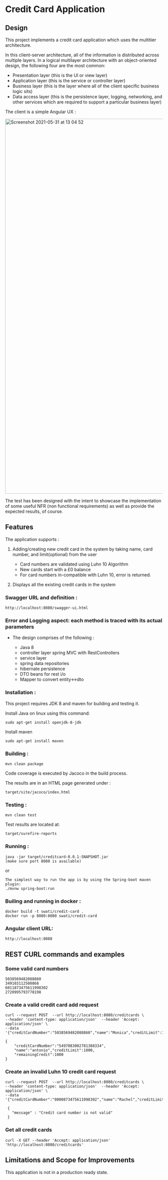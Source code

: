 # Credit Card Application

## Design

This project implements a credit card application which uses the multitier architecture.

In this client-server architecture, all of the information is distributed across multiple layers.
In a logical multilayer architecture with an object-oriented design, the following four are the most common:
 - Presentation layer (this is the UI or view layer)
 - Application layer (this is the service or controller layer)
 - Business layer (this is the layer where all of the client specific business logic sits)
 - Data access layer (this is the persistence layer, logging, networking, and other services which are required to support a particular business layer)


The client is a simple Angular UX : 

 <img width="1194" alt="Screenshot 2021-05-31 at 13 04 52" src="https://user-images.githubusercontent.com/85080220/120199930-ab5f7f00-c21b-11eb-8f98-7f98b0b6d47e.png">
    
The test has been designed with the intent to showcase the implementation of some useful NFR 
(non functional requirements) as well as provide the expected results, of course.

## Features

The application supports :
 1. Adding/creating new credit card in the system by taking name, card number, and limit(optional) from the user
    - Card numbers are validated using Luhn 10 Algorithm
    - New cards start with a £0 balance
    - For card numbers in-compatible with Luhn 10, error is returned.
     
 2. Displays all the existing credit cards in the system
 

### Swagger URL and definition : 

    http://localhost:8080/swagger-ui.html

### Error and Logging aspect: each method is traced with its actual parameters

* The design comprises of the following :

    - Java 8
    - controller layer spring MVC with RestControllers
    - service layer
    - spring data repositories
    - hibernate persistence
    - DTO beans for rest i/o
    - Mapper to convert entity<->dto

### Installation : 

This project requires JDK 8 and maven for building and testing it. 

Install Java on linux using this command:

    sudo apt-get install openjdk-8-jdk
    
Install maven    
    
    sudo apt-get install maven
 
### Building : 
 
    mvn clean package

Code coverage is executed by Jacoco in the build process. 

The results are in an HTML page generated under :
    
    target/site/jacoco/index.html

### Testing : 

    mvn clean test
    
Test results are located at:
    
    target/surefire-reports    


### Running :

    java -jar target/creditcard-0.0.1-SNAPSHOT.jar
    (make sure port 8080 is available)
    
or
    
    The simplest way to run the app is by using the Spring-boot maven plugin:
    ./mvnw spring-boot:run
  
### Builing and running in docker :

    docker build -t swati/credit-card . 
    docker run -p 8080:8080 swati/credit-card

### Angular client URL:

    http://localhost:8080 
  
     
## REST CURL commands and examples

### Some valid card numbers

    5038569482088860
    349103112508868
    6011873475611998302
    2720995793778198

### Create a valid credit card add request

    curl --request POST  --url http://localhost:8080/creditcards \
	--header 'content-type: application/json'  --header 'Accept: application/json' \
	--data '{"creditCardNumber":"5038569482088860","name":"Monica","creditLimit":1000}'

    {
        "creditCardNumber":"5497083002781388334",
        "name":"antonio","creditLimit":1000,
        "remainingCredit":1000
    }

### Create an invalid Luhn 10 credit card request

    curl --request POST  --url http://localhost:8080/creditcards \
	--header 'content-type: application/json'  --header 'Accept: application/json' \
	--data '{"creditCardNumber":"0000873475611998302","name":"Rachel","creditLimit":2000}'
     
     {
       "message" : "Credit card number is not valid"
     }
     
### Get all credit cards

    curl -X GET --header 'Accept: application/json' 'http://localhost:8080/creditcards'   
    
    

## Limitations and Scope for Improvements
   This application is not in a production ready state. 
   
 
    
